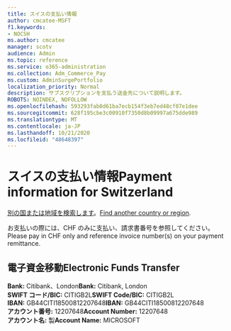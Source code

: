 ```yaml
---
title: スイスの支払い情報
author: cmcatee-MSFT
f1.keywords:
- NOCSH
ms.author: cmcatee
manager: scotv
audience: Admin
ms.topic: reference
ms.service: o365-administration
ms.collection: Adm_Commerce_Pay
ms.custom: AdminSurgePortfolio
localization_priority: Normal
description: サブスクリプションを支払う送金先について説明します。
ROBOTS: NOINDEX, NOFOLLOW
ms.openlocfilehash: 593293fab0d61ba7ecb154f3eb7ed48cf07e1dee
ms.sourcegitcommit: 628f195cbe3c00910f7350d8b09997a675dde989
ms.translationtype: MT
ms.contentlocale: ja-JP
ms.lasthandoff: 10/21/2020
ms.locfileid: "48648397"
---
```

# <a name="payment-information-for-switzerland"></a><span data-ttu-id="8528a-103">スイスの支払い情報</span><span class="sxs-lookup"><span data-stu-id="8528a-103">Payment information for Switzerland</span></span>

<span data-ttu-id="8528a-104">[別の国または地域を検索します](../billing-and-payments/pay-for-your-subscription.md)。</span><span class="sxs-lookup"><span data-stu-id="8528a-104">[Find another country or region](../billing-and-payments/pay-for-your-subscription.md).</span></span>

<span data-ttu-id="8528a-105">お支払いの際には、CHF のみに支払い、請求書番号を参照してください。</span><span class="sxs-lookup"><span data-stu-id="8528a-105">Please pay in CHF only and reference invoice number(s) on your payment remittance.</span></span>

## <a name="electronic-funds-transfer"></a><span data-ttu-id="8528a-106">電子資金移動</span><span class="sxs-lookup"><span data-stu-id="8528a-106">Electronic Funds Transfer</span></span>

<span data-ttu-id="8528a-107">**Bank:** Citibank、London</span><span class="sxs-lookup"><span data-stu-id="8528a-107">**Bank:** Citibank, London</span></span>  
<span data-ttu-id="8528a-108">**SWIFT コード/BIC:** CITIGB2L</span><span class="sxs-lookup"><span data-stu-id="8528a-108">**SWIFT Code/BIC:** CITIGB2L</span></span>  
<span data-ttu-id="8528a-109">**IBAN:** GB44CITI18500812207648</span><span class="sxs-lookup"><span data-stu-id="8528a-109">**IBAN:** GB44CITI18500812207648</span></span>  
<span data-ttu-id="8528a-110">**アカウント番号:** 12207648</span><span class="sxs-lookup"><span data-stu-id="8528a-110">**Account Number:** 12207648</span></span>  
<span data-ttu-id="8528a-111">**アカウント名:** 製</span><span class="sxs-lookup"><span data-stu-id="8528a-111">**Account Name:** MICROSOFT</span></span>  